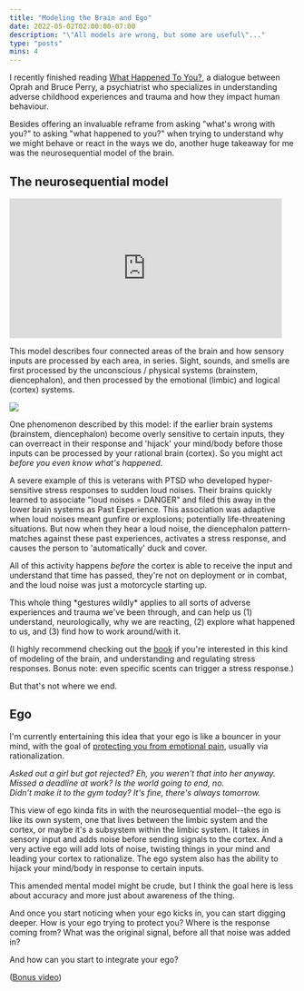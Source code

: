 ```yaml
---
title: "Modeling the Brain and Ego"
date: 2022-05-02T02:00:00-07:00
description: "\"All models are wrong, but some are useful\"..."
type: "posts"
mins: 4
---
```


I recently finished reading [What Happened To You?](https://www.goodreads.com/review/show/4259124963), a dialogue between Oprah and Bruce Perry, a psychiatrist who specializes in understanding adverse childhood experiences and trauma and how they impact human behaviour.

Besides offering an invaluable reframe from asking "what's wrong with you?" to asking "what happened to you?" when trying to understand why we might behave or react in the ways we do, another huge takeaway for me was the neurosequential model of the brain.

## The neurosequential model

<iframe src="https://giphy.com/embed/4GZZHJUnzl6thcSXUC" width="480" height="246" frameBorder="0" class="giphy-embed" allowFullScreen></iframe>

This model describes four connected areas of the brain and how sensory inputs are processed by each area, in series.  Sight, sounds, and smells are first processed by the unconscious / physical systems (brainstem, diencephalon), and then processed by the emotional (limbic) and logical (cortex) systems.

<img src="https://attachmentdisorderhealing.com/wp-content/uploads/2013/11/BrousBlog9c-Perry-Slide1-Brain-4-Parts.jpg"></img>

One phenomenon described by this model: if the earlier brain systems (brainstem, diencephalon) become overly sensitive to certain inputs, they can overreact in their response and 'hijack' your mind/body before those inputs can be processed by your rational brain (cortex). So you might act _before you even know what's happened_.

A severe example of this is veterans with PTSD who developed hyper-sensitive stress responses to sudden loud noises. Their brains quickly learned to associate "loud noises = DANGER" and filed this away in the lower brain systems as Past Experience. This association was adaptive when loud noises meant gunfire or explosions; potentially life-threatening situations. But now when they hear a loud noise, the diencephalon pattern-matches against these past experiences, activates a stress response, and causes the person to 'automatically' duck and cover.

All of this activity happens _before_ the cortex is able to receive the input and understand that time has passed, they're not on deployment or in combat, and the loud noise was just a motorcycle starting up.

This whole thing \*gestures wildly\* applies to all sorts of adverse experiences and trauma we've been through, and can help us (1) understand, neurologically, why we are reacting, (2) explore what happened to us, and (3) find how to work around/with it. 

(I highly recommend checking out the [book](https://www.goodreads.com/review/show/4259124963) if you're interested in this kind of modeling of the brain, and understanding and regulating stress responses.  Bonus note: even specific scents can trigger a stress response.)

But that's not where we end.

## Ego

I'm currently entertaining this idea that your ego is like a bouncer in your mind, with the goal of [protecting you from emotional pain](https://www.psychologytoday.com/us/blog/theory-knowledge/202105/what-is-the-ego), usually via rationalization.

_Asked out a girl but got rejected? Eh, you weren't that into her anyway._  
_Missed a deadline at work? Is the world going to end, no._  
_Didn't make it to the gym today? It's fine, there's always tomorrow._  

This view of ego kinda fits in with the neurosequential model--the ego is like its own system, one that lives between the limbic system and the cortex, or maybe it's a subsystem within the limbic system. It takes in sensory input and adds noise before sending signals to the cortex. And a very active ego will add lots of noise, twisting things in your mind and leading your cortex to rationalize.  The ego system also has the ability to hijack your mind/body in response to certain inputs.

This amended mental model might be crude, but I think the goal here is less about accuracy and more just about awareness of the thing.

And once you start noticing when your ego kicks in, you can start digging deeper. How is your ego trying to protect you? Where is the response coming from? What was the original signal, before all that noise was added in? 

And how can you start to integrate your ego?

([Bonus video](https://www.youtube.com/watch?v=DW9JLSyYVXY))
